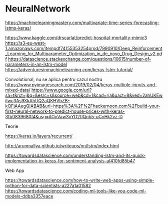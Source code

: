 # NeuralNetwork

https://machinelearningmastery.com/multivariate-time-series-forecasting-lstms-keras/

https://www.kaggle.com/drscarlat/predict-hospital-mortality-mimic3
https://s3-eu-west-1.amazonaws.com/itempdf74155353254prod/7990910/Deep_Reinforcement_Learning_for_Multiparameter_Optimization_in_de_novo_Drug_Design_v2.pdf
https://datascience.stackexchange.com/questions/10615/number-of-parameters-in-an-lstm-model
https://adventuresinmachinelearning.com/keras-lstm-tutorial/

Convolutional, nu se aplica pentru cazul nostru
https://www.pyimagesearch.com/2019/02/04/keras-multiple-inputs-and-mixed-data/
https://www.google.com/url?sa=t&rct=j&q=&esrc=s&source=web&cd=1&cad=rja&uact=8&ved=2ahUKEwiIwc3As9XkAhUQ2aQKHVbZB-kQFjAAegQIABAB&url=https%3A%2F%2Fhackernoon.com%2Fbuild-your-first-neural-network-to-predict-house-prices-with-keras-3fb0839680f4&usg=AOvVaw3vYO2fIQnb5-uCnHk2vz-D


Teorie

https://keras.io/layers/recurrent/

http://arunmallya.github.io/writeups/nn/lstm/index.html

https://towardsdatascience.com/understanding-lstm-and-its-quick-implementation-in-keras-for-sentiment-analysis-af410fd85b47


Web App

https://towardsdatascience.com/how-to-write-web-apps-using-simple-python-for-data-scientists-a227a1a01582
https://towardsdatascience.com/coding-ml-tools-like-you-code-ml-models-ddba3357eace
